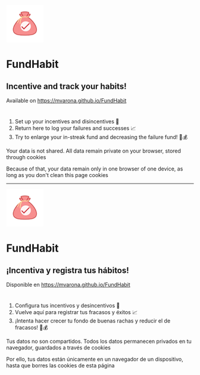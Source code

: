 <img src="images/logo.png" alt="FundHabit logo" width="100"/>

# FundHabit
## Incentive and track your habits! 
Available on https://mvarona.github.io/FundHabit 

#

1. Set up your incentives and disincentives 🎯 
2. Return here to log your failures and successes 📈
3. Try to enlarge your in-streak fund and decreasing the failure fund! 💪💰

Your data is not shared. All data remain private on your browser, stored through cookies

Because of that, your data remain only in one browser of one device, as long as you don't clean this page cookies

<hr/>

<img src="images/logo.png" alt="FundHabit logo" width="100" />

# FundHabit
## ¡Incentiva y registra tus hábitos!
Disponible en https://mvarona.github.io/FundHabit

#

1. Configura tus incentivos y desincentivos 🎯 
2. Vuelve aquí para registrar tus fracasos y éxitos 📈
3.  ¡Intenta hacer crecer tu fondo de buenas rachas y reducir el de fracasos! 💪💰

Tus datos no son compartidos. Todos los datos permanecen privados en tu navegador, guardados a través de cookies

Por ello, tus datos están únicamente en un navegador de un dispositivo, hasta que borres las cookies de esta página